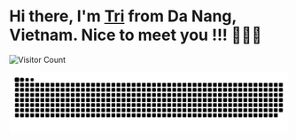 # Hi there, I'm [Tri](https://github.com/tranductri2003) from Da Nang, Vietnam. Nice to meet you !!! 👋👋👋

![Visitor Count](https://visitor-badge.glitch.me/badge?page_id=tranductri2003.tranductri2003)


![Snake animation](https://raw.githubusercontent.com/tranductri2003/tranductri2003/output/github-contribution-grid-snake.svg)
